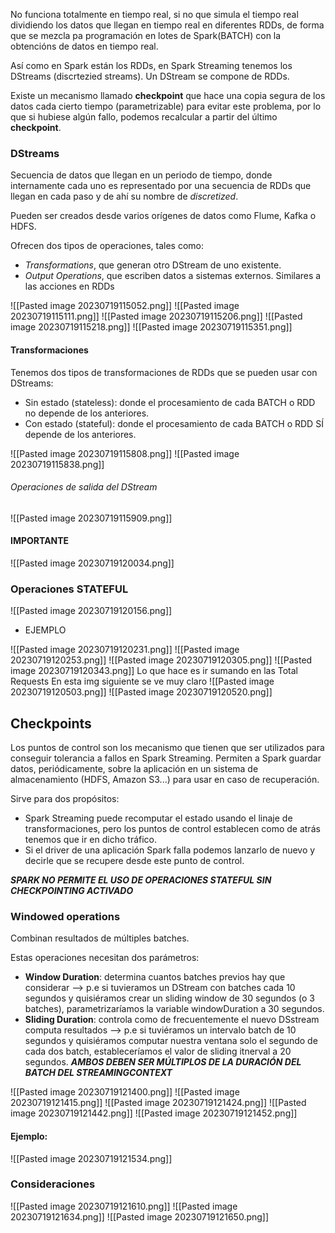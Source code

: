 
No funciona totalmente en tiempo real, si no que simula el tiempo real dividiendo los datos que llegan en tiempo real en diferentes RDDs, de forma que se mezcla pa programación en lotes de Spark(BATCH) con la obtencións de datos en tiempo real.

Así como en Spark están los RDDs, en Spark Streaming tenemos los DStreams (discrtezied streams). Un DStream se compone de RDDs.

Existe un mecanismo llamado **checkpoint** que hace una copia segura de los datos cada cierto tiempo (parametrizable) para evitar este problema, por lo que si hubiese algún fallo, podemos recalcular a partir del último **checkpoint**.

### DStreams

Secuencia de datos que llegan en un periodo de tiempo, donde internamente cada uno es representado por una secuencia de RDDs que llegan en cada paso y de ahí su nombre de *discretized*.

Pueden ser creados desde varios orígenes de datos como Flume, Kafka o HDFS.

Ofrecen dos tipos de operaciones, tales como:
- *Transformations*, que generan otro DStream de uno existente.
- *Output Operations*, que escriben datos a sistemas externos. Similares a las acciones en RDDs


![[Pasted image 20230719115052.png]]
![[Pasted image 20230719115111.png]]
![[Pasted image 20230719115206.png]]
![[Pasted image 20230719115218.png]]
![[Pasted image 20230719115351.png]]

#### Transformaciones

Tenemos dos tipos de transformaciones de RDDs que se pueden usar con DStreams:
- Sin estado (stateless): donde el procesamiento de cada BATCH o RDD no depende de los anteriores.
- Con estado (stateful): donde el procesamiento de cada BATCH o RDD SÍ depende de los anteriores.

![[Pasted image 20230719115808.png]]
![[Pasted image 20230719115838.png]]


###### Operaciones de salida del DStream

![[Pasted image 20230719115909.png]]


#### **IMPORTANTE**

![[Pasted image 20230719120034.png]]


### Operaciones STATEFUL

![[Pasted image 20230719120156.png]]
* EJEMPLO

![[Pasted image 20230719120231.png]]
![[Pasted image 20230719120253.png]]
![[Pasted image 20230719120305.png]]
![[Pasted image 20230719120343.png]]
Lo que hace es ir sumando en las Total Requests
En esta img siguiente se ve muy claro
![[Pasted image 20230719120503.png]]
![[Pasted image 20230719120520.png]]


## Checkpoints

Los puntos de control son los mecanismo que tienen que ser utilizados para conseguir tolerancia a fallos en Spark Streaming.
Permiten a Spark guardar datos, periódicamente, sobre la aplicación en un sistema de almacenamiento (HDFS, Amazon S3...) para usar en caso de recuperación.

Sirve para dos propósitos:
- Spark Streaming puede recomputar el estado usando el linaje de transformaciones, pero los puntos de control establecen como de atrás tenemos que ir en dicho tráfico.
- Si el driver de una aplicación Spark falla podemos lanzarlo de nuevo y decirle que se recupere desde este punto de control.

***SPARK NO PERMITE EL USO DE OPERACIONES STATEFUL SIN CHECKPOINTING ACTIVADO***


### Windowed operations

Combinan resultados de múltiples batches.

Estas operaciones necesitan dos parámetros:
- **Window Duration**: determina cuantos batches previos hay que considerar --> p.e si tuvieramos un DStream con batches cada 10 segundos y quisiéramos crear un sliding window de 30 segundos (o 3 batches), parametrizaríamos la variable windowDuration a 30 segundos.
- **Sliding Duration**: controla como de frecuentemente el nuevo DSstream computa resultados --> p.e si tuviéramos un intervalo batch de 10 segundos y quisiéramos computar nuestra ventana solo el segundo de cada dos batch, estableceríamos el valor de sliding itnerval a 20 segundos. ***AMBOS DEBEN SER MÚLTIPLOS DE LA DURACIÓN DEL BATCH DEL STREAMINGCONTEXT***

![[Pasted image 20230719121400.png]]
![[Pasted image 20230719121415.png]]
![[Pasted image 20230719121424.png]]
![[Pasted image 20230719121442.png]]
![[Pasted image 20230719121452.png]]


#### Ejemplo:

![[Pasted image 20230719121534.png]]


### Consideraciones

![[Pasted image 20230719121610.png]]
![[Pasted image 20230719121634.png]]
![[Pasted image 20230719121650.png]]
